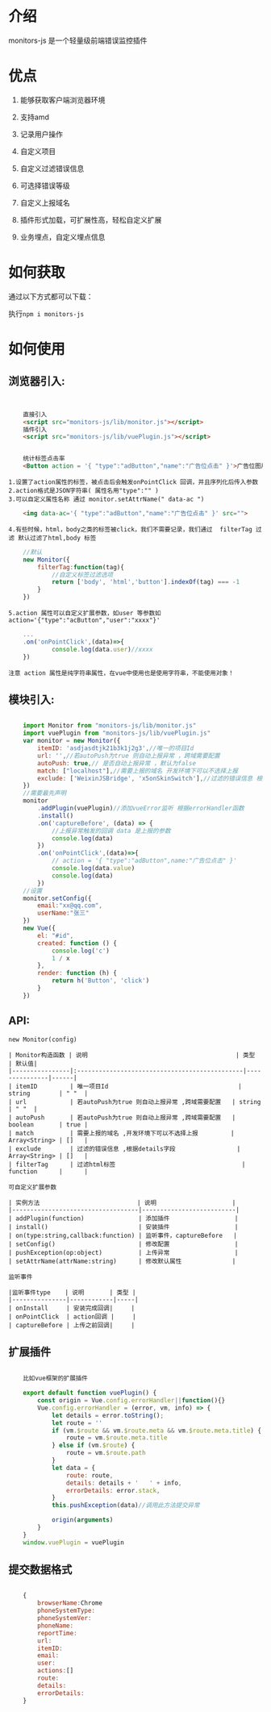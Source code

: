 # 介绍

monitors-js 是一个轻量级前端错误监控插件
# 优点

1. 能够获取客户端浏览器环境
    
2. 支持amd 

3. 记录用户操作

4. 自定义项目

5. 自定义过滤错误信息

6. 可选择错误等级

7. 自定义上报域名

8. 插件形式加载，可扩展性高，轻松自定义扩展

9. 业务埋点，自定义埋点信息
> 

# 如何获取

通过以下方式都可以下载：

执行`npm i monitors-js`

# 如何使用

## 浏览器引入:

```html


    直接引入
    <script src="monitors-js/lib/monitor.js"></script>
    插件引入
    <script src="monitors-js/lib/vuePlugin.js"></script>

```

```html

    统计标签点击率
    <Button action = '{ "type":"adButton","name":"广告位点击" }'>广告位图片</Button>

```
    1.设置了action属性的标签，被点击后会触发onPointClick 回调，并且序列化后传入参数
    2.action格式是JSON字符串( 属性名用"type":"" )
    3.可以自定义属性名称 通过 monitor.setAttrName(" data-ac ")
```html
    <img data-ac='{ "type":"adButton","name":"广告位点击" }' src="">
```
    4.有些时候，html，body之类的标签被click，我们不需要记录，我们通过  filterTag 过滤 默认过滤了html,body 标签

```js
    //默认
    new Monitor({
        filterTag:function(tag){
            //自定义标签过滤选项
            return ['body', 'html','button'].indexOf(tag) === -1
        }
    })
```
    5.action 属性可以自定义扩展参数，如user 等参数如  action='{"type":"acButton","user":"xxxx"}'

```js
    ...
    .on('onPointClick',(data)=>{
            console.log(data.user)//xxxx
    })

```
    注意 action 属性是纯字符串属性，在vue中使用也是使用字符串，不能使用对象！
## 模块引入:

```js

    import Monitor from "monitors-js/lib/monitor.js"
    import vuePlugin from "monitors-js/lib/vuePlugin.js"
    var monitor = new Monitor({
        itemID: 'asdjasdtjk21b3k1j2g3',//唯一的项目Id
        url: '',//若autoPush为true 则自动上报异常 ，跨域需要配置
        autoPush: true,// 是否自动上报异常 ，默认为false
        match: ["localhost"],//需要上报的域名 开发环境下可以不选择上报
        exclude: ['WeixinJSBridge', 'x5onSkinSwitch'],//过滤的错误信息 根据details字段
    })
    //需要最先声明
    monitor
        .addPlugin(vuePlugin)//添加vueError监听 根据errorHandler函数
        .install()
        .on('captureBefore', (data) => {
            //上报异常触发的回调 data 是上报的参数
            console.log(data)
        })
        .on('onPointClick',(data)=>{
            // action = '{ "type":"adButton",name:"广告位点击" }'
            console.log(data.value)
            console.log(data)
        })
    //设置
    monitor.setConfig({
        email:"xx@qq.com",
        userName:"张三"
    })    
    new Vue({
        el: "#id",
        created: function () {
            console.log('c')
            1 / x
        },
        render: function (h) {
            return h('Button', 'click')
        }
    })
```
## API:
    new Monitor(config)

    | Monitor构造函数 | 说明                                         | 类型          | 默认值|
    |----------------|:----------------------------------------------|---------------|------|
    | itemID         | 唯一项目Id                                    | string        | " "  |
    | url            | 若autoPush为true 则自动上报异常 ,跨域需要配置   | string        | " "  |
    | autoPush       | 若autoPush为true 则自动上报异常 ,跨域需要配置   | boolean       | true |
    | match          | 需要上报的域名 ,开发环境下可以不选择上报         | Array<String> | []   |
    | exclude        | 过滤的错误信息 ,根据details字段                 | Array<String> | []   |
    | filterTag      | 过滤html标签                                   | function      |      |

    可自定义扩展参数

    | 实例方法                           | 说明                     |      
    |-----------------------------------|--------------------------|
    | addPlugin(function)               | 添加插件                  |     
    | install()                         | 安装插件                  |      
    | on(type:string,callback:function) | 监听事件，captureBefore   |  
    | setConfig()                       | 修改配置                  |   
    | pushException(op:object)          | 上传异常                  |   
    | setAttrName(attrName:string)      | 修改默认属性              |
     
    监听事件

    |监听事件type    | 说明       | 类型 | 
    |---------------|------------|-----|
    | onInstall     | 安装完成回调|     |
    | onPointClick  | action回调 |     |
    | captureBefore | 上传之前回调|     |   

## 扩展插件
```js
    
    比如vue框架的扩展插件

    export default function vuePlugin() {
        const origin = Vue.config.errorHandler||function(){}
        Vue.config.errorHandler = (error, vm, info) => {
            let details = error.toString();
            let route = ''
            if (vm.$route && vm.$route.meta && vm.$route.meta.title) {
                route = vm.$route.meta.title
            } else if (vm.$route) {
                route = vm.$route.path
            }
            let data = {
                route: route,
                details: details + '   ' + info,
                errorDetails: error.stack,
            }
            this.pushException(data)//调用此方法提交异常

            origin(arguments)
        }
    }
    window.vuePlugin = vuePlugin


```

## 提交数据格式

```js

    {
        browserName:Chrome
        phoneSystemType:
        phoneSystemVer:
        phoneName:
        reportTime:
        url:
        itemID:
        email:
        user:
        actions:[]
        route:
        details:
        errorDetails:
    }

```
